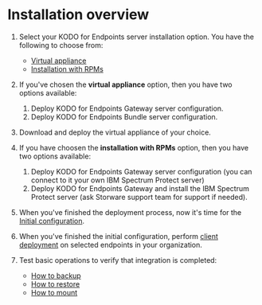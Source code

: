 # Installation overview

1. Select your KODO for Endpoints server installation option. You have the following to choose from:
   * [Virtual appliance](ova-deployment/)
   * [Installation with RPMs](installation-with-rpm-packages.md)
2. If you've chosen the **virtual appliance** option, then you have two options available:
   1. Deploy KODO for Endpoints Gateway server configuration. 
   2. Deploy KODO for Endpoints Bundle server configuration.
3. Download and deploy the virtual appliance of your choice.
4. If you have choosen the **installation with RPMs** option, then you have two options available:
   1. Deploy KODO for Endpoints Gateway server configuration \(you can connect to it your own IBM Spectrum Protect server\)
   2. Deploy KODO for Endpoints Gateway and install the IBM Spectrum Protect server \(ask Storware support team for support if needed\). 
5. When you've finished the deployment process, now it's time for the [Initial configuration](initial-configuration.md).
6. When you've finished the initial configuration, perform [client deployment](deployments/) on selected endpoints in your organization.
7. Test basic operations to verify that integration is completed:

   * [How to backup]()
   * [How to restore]()
   * [How to mount]()

